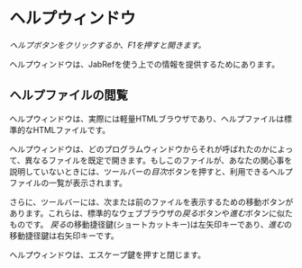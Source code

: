 # ヘルプウィンドウ

*ヘルプボタンをクリックするか、F1を押すと開きます。*

ヘルプウィンドウは、JabRefを使う上での情報を提供するためにあります。

## ヘルプファイルの閲覧

ヘルプウィンドウは、実際には軽量HTMLブラウザであり、ヘルプファイルは標準的なHTMLファイルです。

ヘルプウィンドウは、どのプログラムウィンドウからそれが呼ばれたのかによって、異なるファイルを既定で開きます。もしこのファイルが、あなたの関心事を説明していないときには、ツールバーの*目次*ボタンを押すと、利用できるヘルプファイルの一覧が表示されます。

さらに、ツールバーには、次または前のファイルを表示するための移動ボタンがあります。これらは、標準的なウェブブラウザの*戻る*ボタンや*進む*ボタンに似たものです。 *戻る*の移動捷径鍵(ショートカットキー)は左矢印キーであり、*進む*の移動捷径鍵は右矢印キーです。

ヘルプウィンドウは、エスケープ鍵を押すと閉じます。

